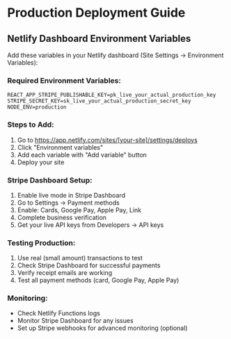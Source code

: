 # Production Deployment Guide

## Netlify Dashboard Environment Variables

Add these variables in your Netlify dashboard (Site Settings → Environment Variables):

### Required Environment Variables:

```
REACT_APP_STRIPE_PUBLISHABLE_KEY=pk_live_your_actual_production_key
STRIPE_SECRET_KEY=sk_live_your_actual_production_secret_key
NODE_ENV=production
```

### Steps to Add:

1. Go to https://app.netlify.com/sites/[your-site]/settings/deploys
2. Click "Environment variables"
3. Add each variable with "Add variable" button
4. Deploy your site

### Stripe Dashboard Setup:

1. Enable live mode in Stripe Dashboard
2. Go to Settings → Payment methods
3. Enable: Cards, Google Pay, Apple Pay, Link
4. Complete business verification
5. Get your live API keys from Developers → API keys

### Testing Production:

1. Use real (small amount) transactions to test
2. Check Stripe Dashboard for successful payments
3. Verify receipt emails are working
4. Test all payment methods (card, Google Pay, Apple Pay)

### Monitoring:

- Check Netlify Functions logs
- Monitor Stripe Dashboard for any issues
- Set up Stripe webhooks for advanced monitoring (optional)
